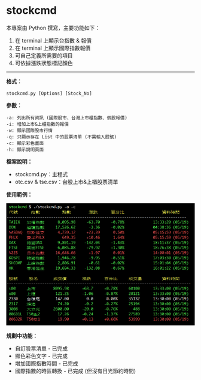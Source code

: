 stockcmd
===================

本專案由 Python 撰寫，主要功能如下：  
1. 在 terminal 上顯示台指數 & 報價  
2. 在 terminal 上顯示國際指數報價  
3. 可自己定義所需要的項目  
4. 可依據漲跌狀態標記顏色  

---------
**格式：**  

    stockcmd.py [Options] [Stock_No]

**參數：**  

    -a: 列出所有資訊 (國際股市、台灣上市櫃指數、個股報價)
    -i: 增加上市&上櫃指數的報價
    -w: 顯示國際股市行情
    -q: 只顯示存在 List 中的股票清單 (不需輸入股號)
    -c: 顯示彩色畫面
    -h: 顯示說明頁面

**檔案說明：**  
 - stockcmd.py：主程式  
 - otc.csv & tse.csv：台股上市&上櫃股票清單  

**使用範例：**  

![Alt text](/snapshot.png "Snapshot")

**規劃中功能：**  
- 自訂股票清單 - 已完成  
- 顯色彩色文字 - 已完成  
- 增加國際指數時間 - 已完成  
- 國際指數的時區轉換 - 已完成 (但沒有日光節約時間)  
